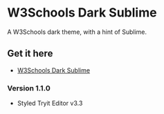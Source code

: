 # W3Schools Dark Sublime
A W3Schools dark theme, with a hint of Sublime.

## Get it here
- [W3Schools Dark Sublime](https://userstyles.org/styles/128883/w3schools-dark-sublime)

### Version 1.1.0
- Styled Tryit Editor v3.3
